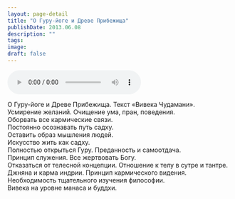 ```yaml
---
layout: page-detail
title: "О Гуру-йоге и Древе Прибежища"
publishDate: 2013.06.08
description: ""
tags:
image:
draft: false
---
```


<audio title="2013.06.08 - О Гуру-йоге и Древе Прибежища.mp3" src="https://filer-api.advayta.org/v1.0/public/files/73726" controls=""></audio>

 О Гуру-йоге и Древе Прибежища. Текст «Вивека Чудамани».  
Усмирение желаний. Очищение ума, пран, поведения.  
Оборвать все кармические связи.  
Постоянно осознавать путь садху.  
Оставить образ мышления людей.  
Искусство жить как садху.  
Полностью открыться Гуру. Преданность и самоотдача.  
Принцип служения. Все жертвовать Богу.  
Отказаться от телесной концепции. Отношение к телу в сутре и тантре.  
Джняна и карма индрии. Принцип кармического видения.  
Необходимость тщательного изучения философии.  
Вивека на уровне манаса и буддхи. 

  
